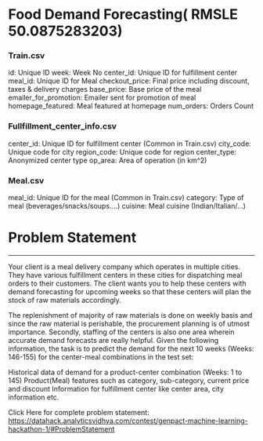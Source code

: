 # Food Demand Forecasting( RMSLE 50.0875283203)
### Train.csv
id: Unique ID
week: Week No
center_id: Unique ID for fulfillment center
meal_id: Unique ID for Meal
checkout_price: Final price including discount, taxes & delivery charges
base_price: Base price of the meal
emailer_for_promotion: Emailer sent for promotion of meal
homepage_featured: Meal featured at homepage
num_orders: Orders Count

### Fullfillment_center_info.csv
center_id: Unique ID for fulfillment center (Common in Train.csv)
city_code: Unique code for city
region_code: Unique code for region
center_type: Anonymized center type
op_area: Area of operation (in km^2)

### Meal.csv
meal_id: Unique ID for the meal (Common in Train.csv)
category: Type of meal (beverages/snacks/soups….)
cuisine: Meal cuisine (Indian/Italian/…)

# Problem Statement
<hr>

Your client is a meal delivery company which operates in multiple cities. They have various fulfillment centers in these cities for dispatching meal orders to their customers. The client wants you to help these centers with demand forecasting for upcoming weeks so that these centers will plan the stock of raw materials accordingly.

The replenishment of majority of raw materials is done on weekly basis and since the raw material is perishable, the procurement planning is of utmost importance. Secondly, staffing of the centers is also one area wherein accurate demand forecasts are really helpful. Given the following information, the task is to predict the demand for the next 10 weeks (Weeks: 146-155) for the center-meal combinations in the test set:  

Historical data of demand for a product-center combination (Weeks: 1 to 145)
Product(Meal) features such as category, sub-category, current price and discount
Information for fulfillment center like center area, city information etc.

Click Here for complete problem statement: https://datahack.analyticsvidhya.com/contest/genpact-machine-learning-hackathon-1/#ProblemStatement
 
